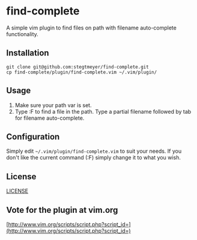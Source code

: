 <meta property="og:url" content="https://github.com/stegtmeyer/find-complete">
<meta property="og:title" content="Simple vim plugin to find files on path with filename auto-complete functionality">

find-complete
==============
A simple vim plugin to find files on path with filename auto-complete functionality.

## Installation

```
git clone git@github.com:stegtmeyer/find-complete.git
cp find-complete/plugin/find-complete.vim ~/.vim/plugin/
```

## Usage

1. Make sure your path var is set.  
2. Type :F <filename> to find a file in the path.  Type a partial filename followed by tab for filename auto-complete.

## Configuration

Simply edit `~/.vim/plugin/find-complete.vim` to suit your needs.  If you don't like the current command (:F)
simply change it to what you wish.


## License

[LICENSE](https://github.com/stegtmeyer/find-complete/LICENSE.md)


## Vote for the plugin at vim.org
[http://www.vim.org/scripts/script.php?script_id=](http://www.vim.org/scripts/script.php?script_id=)

